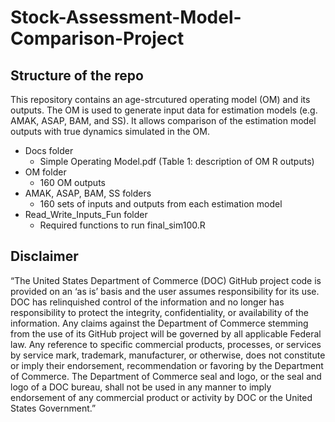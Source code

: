 # Stock-Assessment-Model-Comparison-Project

## Structure of the repo

This repository contains an age-strcutured operating model (OM) and its outputs. The OM is used to generate input data for estimation models (e.g. AMAK, ASAP, BAM, and SS). It allows comparison of the estimation model outputs with true dynamics simulated in the OM. 

- Docs folder
  - Simple Operating Model.pdf (Table 1: description of OM R outputs)
- OM folder
  - 160 OM outputs
- AMAK, ASAP, BAM, SS folders
  - 160 sets of inputs and outputs from each estimation model
- Read_Write_Inputs_Fun folder
  - Required functions to run final_sim100.R 

## Disclaimer

“The United States Department of Commerce (DOC) GitHub project code is provided on an ‘as is’ basis and the user assumes responsibility for its use. DOC has relinquished control of the information and no longer has responsibility to protect the integrity, confidentiality, or availability of the information. Any claims against the Department of Commerce stemming from the use of its GitHub project will be governed by all applicable Federal law. Any reference to specific commercial products, processes, or services by service mark, trademark, manufacturer, or otherwise, does not constitute or imply their endorsement, recommendation or favoring by the Department of Commerce. The Department of Commerce seal and logo, or the seal and logo of a DOC bureau, shall not be used in any manner to imply endorsement of any commercial product or activity by DOC or the United States Government.”
